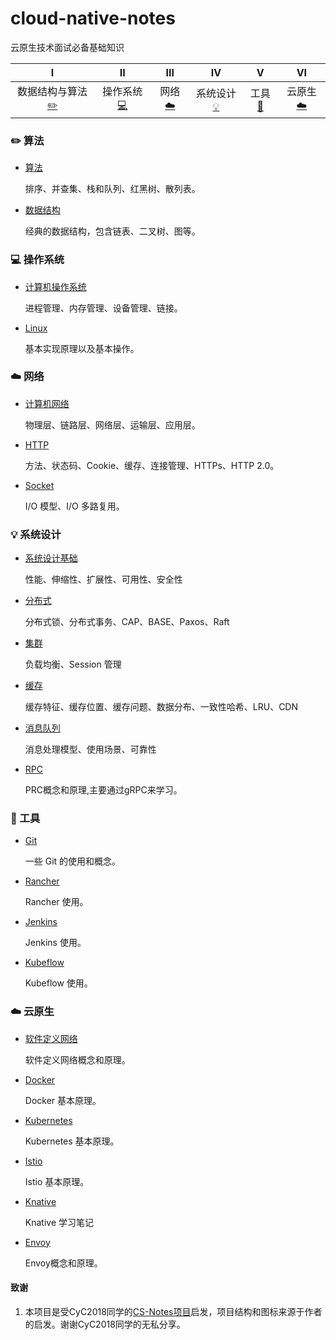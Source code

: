 # cloud-native-notes
云原生技术面试必备基础知识


| Ⅰ | Ⅱ | Ⅲ | Ⅳ | V | VI |
| :--------: | :---------: | :---------: | :---------: | :---------: | :---------: |
| 数据结构与算法[:pencil2:](#pencil2-算法) | 操作系统[:computer:](#computer-操作系统)| 网络[:cloud:](#cloud-网络) |  系统设计[:bulb:](#bulb-系统设计)| 工具[:hammer:](#hammer-工具)| 云原生[:cloud:](#cloud-云原生) |


### :pencil2: 算法
  
 - [算法](https://github.com/haiker2011/cloud-native-notes/blob/master/docs/notes/算法.md)

   排序、并查集、栈和队列、红黑树、散列表。

 - [数据结构](https://github.com/haiker2011/cloud-native-notes/blob/master/docs/notes/数据结构.md)

   经典的数据结构，包含链表、二叉树、图等。
   

### :computer: 操作系统

- [计算机操作系统](https://github.com/CyC2018/CS-Notes/blob/master/docs/notes/计算机操作系统.md)

  进程管理、内存管理、设备管理、链接。

- [Linux](https://github.com/CyC2018/CS-Notes/blob/master/docs/notes/Linux.md)

  基本实现原理以及基本操作。

### :cloud: 网络 

- [计算机网络](https://github.com/CyC2018/CS-Notes/blob/master/docs/notes/计算机网络.md)

  物理层、链路层、网络层、运输层、应用层。

- [HTTP](https://github.com/CyC2018/CS-Notes/blob/master/docs/notes/HTTP.md)

  方法、状态码、Cookie、缓存、连接管理、HTTPs、HTTP 2.0。

- [Socket](https://github.com/CyC2018/CS-Notes/blob/master/docs/notes/Socket.md)

  I/O 模型、I/O 多路复用。



### :bulb: 系统设计 

- [系统设计基础](https://github.com/CyC2018/CS-Notes/blob/master/docs/notes/系统设计基础.md)

  性能、伸缩性、扩展性、可用性、安全性

- [分布式](https://github.com/CyC2018/CS-Notes/blob/master/docs/notes/分布式.md)

  分布式锁、分布式事务、CAP、BASE、Paxos、Raft

- [集群](https://github.com/CyC2018/CS-Notes/blob/master/docs/notes/集群.md)

  负载均衡、Session 管理


- [缓存](https://github.com/CyC2018/CS-Notes/blob/master/docs/notes/缓存.md)

  缓存特征、缓存位置、缓存问题、数据分布、一致性哈希、LRU、CDN

- [消息队列](https://github.com/CyC2018/CS-Notes/blob/master/docs/notes/消息队列.md)

  消息处理模型、使用场景、可靠性

- [RPC](https://github.com/haiker2011/cloud-native-notes/blob/master/docs/notes/RPC.md)

  PRC概念和原理,主要通过gRPC来学习。


### :hammer: 工具 

- [Git](https://github.com/haiker2011/cloud-native-notes/blob/master/docs/notes/Git.md)

  一些 Git 的使用和概念。

- [Rancher](https://github.com/haiker2011/cloud-native-notes/blob/master/docs/notes/Rancher.md)

  Rancher 使用。

- [Jenkins](https://github.com/haiker2011/cloud-native-notes/blob/master/docs/notes/Jenkins.md)

  Jenkins 使用。

- [Kubeflow](https://github.com/haiker2011/cloud-native-notes/blob/master/docs/notes/Kubeflow.md)

  Kubeflow 使用。



### :cloud: 云原生

- [软件定义网络](https://github.com/haiker2011/cloud-native-notes/blob/master/docs/notes/软件定义网络.md)

  软件定义网络概念和原理。

- [Docker](https://github.com/haiker2011/cloud-native-notes/blob/master/docs/notes/Docker.md)

  Docker 基本原理。

- [Kubernetes](https://github.com/haiker2011/cloud-native-notes/blob/master/docs/notes/Kubernetes.md)

  Kubernetes 基本原理。

- [Istio](https://github.com/haiker2011/cloud-native-notes/blob/master/docs/notes/Istio.md)

  Istio 基本原理。

- [Knative](https://github.com/haiker2011/cloud-native-notes/blob/master/docs/notes/Knative.md)

  Knative 学习笔记

- [Envoy](https://github.com/haiker2011/cloud-native-notes/blob/master/docs/notes/Envoy.md)

  Envoy概念和原理。




#### 致谢
1. 本项目是受CyC2018同学的[CS-Notes项目](https://github.com/CyC2018/CS-Notes)启发，项目结构和图标来源于作者的启发。谢谢CyC2018同学的无私分享。

